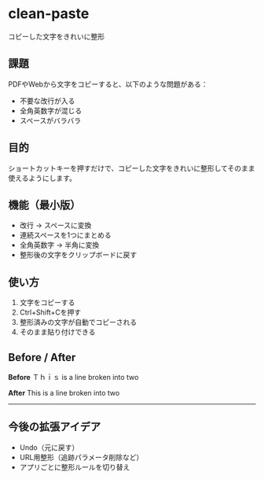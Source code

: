 # clean-paste
コピーした文字をきれいに整形

## 課題
PDFやWebから文字をコピーすると、以下のような問題がある：
- 不要な改行が入る
- 全角英数字が混じる
- スペースがバラバラ

## 目的
ショートカットキーを押すだけで、コピーした文字をきれいに整形してそのまま使えるようにします。

## 機能（最小版）
- 改行 → スペースに変換  
- 連続スペースを1つにまとめる  
- 全角英数字 → 半角に変換  
- 整形後の文字をクリップボードに戻す  

## 使い方
1. 文字をコピーする  
2. Ctrl+Shift+Cを押す  
3. 整形済みの文字が自動でコピーされる  
4. そのまま貼り付けできる  

## Before / After

**Before**
Ｔｈｉｓ is a
line broken
into two

**After**
This is a line broken into two

---

## 今後の拡張アイデア
- Undo（元に戻す）
- URL用整形（追跡パラメータ削除など）
- アプリごとに整形ルールを切り替え
